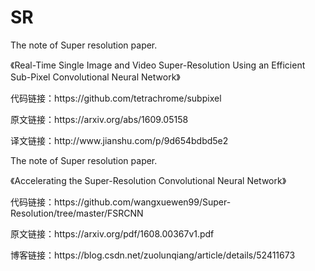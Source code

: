 # SR

<p>The note of Super resolution paper.</p>



<p align="left">《Real-Time Single Image and Video Super-Resolution Using an Efficient Sub-Pixel Convolutional Neural Network》<a href="https://arxiv.org/abs/1609.05158"></a></p>
<p>代码链接：https://github.com/tetrachrome/subpixel</p>
<p>原文链接：https://arxiv.org/abs/1609.05158 </p>
<p>译文链接：http://www.jianshu.com/p/9d654bdbd5e2</p> 

<p>The note of Super resolution paper.</p>

<p align="left">《Accelerating the Super-Resolution Convolutional Neural Network》<a href="https://arxiv.org/abs/1609.05158"></a></p>
<p>代码链接：https://github.com/wangxuewen99/Super-Resolution/tree/master/FSRCNN</p>
<p>原文链接：https://arxiv.org/pdf/1608.00367v1.pdf  </p>
<p>博客链接：https://blog.csdn.net/zuolunqiang/article/details/52411673 </p>
